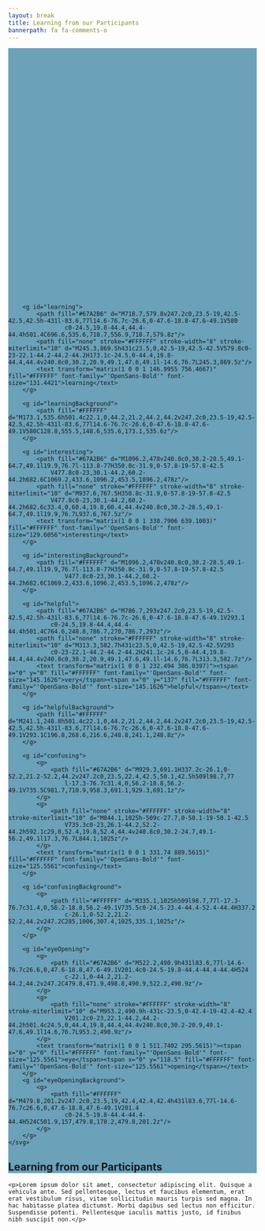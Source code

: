 ```yaml
---
layout: break
title: Learning from our Participants
bannerpath: fa fa-comments-o
---
```

<div class="section-break" style="background-color:#6ba1b9">
<div class="feedback show">
	<svg x="0px" y="0px" viewBox="0 0 1200 1200">

		<g id="learning">
			<path fill="#67A2B6" d="M718.7,579.8v247.2c0,23.5-19,42.5-42.5,42.5h-431l-83.6,77l14.6-76.7c-26.6,0-47.6-18.8-47.6-49.1V580
					c0-24.5,19.8-44.4,44.4-44.4h501.4C696.6,535.6,718.7,556.9,718.7,579.8z"/>
			<path fill="none" stroke="#FFFFFF" stroke-width="8" stroke-miterlimit="10" d="M245.3,869.5h431c23.5,0,42.5-19,42.5-42.5V579.8c0-23-22.1-44.2-44.2-44.2H173.1c-24.5,0-44.4,19.8-44.4,44.4v240.8c0,30.2,20.9,49.1,47.6,49.1l-14.6,76.7L245.3,869.5z"/>
			<text transform="matrix(1 0 0 1 146.9955 756.4667)" fill="#FFFFFF" font-family="'OpenSans-Bold'" font-size="131.4421">learning</text>
		</g>

		<g id="learningBackground">
			<path fill="#FFFFFF" d="M173.1,535.6h501.4c22.1,0,44.2,21.2,44.2,44.2v247.2c0,23.5-19,42.5-42.5,42.5h-431l-83.6,77l14.6-76.7c-26.6,0-47.6-18.8-47.6-49.1V580C128.8,555.5,148.6,535.6,173.1,535.6z"/>
		</g>

		<g id="interesting">
			<path fill="#67A2B6" d="M1096.2,478v240.8c0,30.2-28.5,49.1-64.7,49.1l19.9,76.7l-113.8-77H350.8c-31.9,0-57.8-19-57.8-42.5
				V477.8c0-23,30.1-44.2,60.2-44.2h682.6C1069.2,433.6,1096.2,453.5,1096.2,478z"/>
			<path fill="none" stroke="#FFFFFF" stroke-width="8" stroke-miterlimit="10" d="M937.6,767.5H350.8c-31.9,0-57.8-19-57.8-42.5
				V477.8c0-23,30.1-44.2,60.2-44.2h682.6c33.4,0,60.4,19.8,60.4,44.4v240.8c0,30.2-28.5,49.1-64.7,49.1l19.9,76.7L937.6,767.5z"/>
			<text transform="matrix(1 0 0 1 338.7906 639.1003)" fill="#FFFFFF" font-family="'OpenSans-Bold'" font-size="129.6056">interesting</text>
		</g>

		<g id="interestingBackground">
			<path fill="#FFFFFF" d="M1096.2,478v240.8c0,30.2-28.5,49.1-64.7,49.1l19.9,76.7l-113.8-77H350.8c-31.9,0-57.8-19-57.8-42.5
					V477.8c0-23,30.1-44.2,60.2-44.2h682.6C1069.2,433.6,1096.2,453.5,1096.2,478z"/>
		</g>

		<g id="helpful">
			<path fill="#67A2B6" d="M786.7,293v247.2c0,23.5-19,42.5-42.5,42.5h-431l-83.6,77l14.6-76.7c-26.6,0-47.6-18.8-47.6-49.1V293.1
				c0-24.5,19.8-44.4,44.4-44.4h501.4C764.6,248.8,786.7,270,786.7,293z"/>
			<path fill="none" stroke="#FFFFFF" stroke-width="8" stroke-miterlimit="10" d="M313.3,582.7h431c23.5,0,42.5-19,42.5-42.5V293
				c0-23-22.1-44.2-44.2-44.2H241.1c-24.5,0-44.4,19.8-44.4,44.4v240.8c0,30.2,20.9,49.1,47.6,49.1l-14.6,76.7L313.3,582.7z"/>
			<text transform="matrix(1 0 0 1 232.494 386.0397)"><tspan x="0" y="0" fill="#FFFFFF" font-family="'OpenSans-Bold'" font-size="145.1626">very</tspan><tspan x="0" y="137" fill="#FFFFFF" font-family="'OpenSans-Bold'" font-size="145.1626">helpful</tspan></text>
		</g>

		<g id="helpfulBackground">
			<path fill="#FFFFFF" d="M241.1,248.8h501.4c22.1,0,44.2,21.2,44.2,44.2v247.2c0,23.5-19,42.5-42.5,42.5h-431l-83.6,77l14.6-76.7c-26.6,0-47.6-18.8-47.6-49.1V293.1C196.8,268.6,216.6,248.8,241.1,248.8z"/>
		</g>

		<g id="confusing">
			<g>
				<path fill="#67A2B6" d="M929.3,691.1H337.2c-26.1,0-52.2,21.2-52.2,44.2v247.2c0,23.5,22.4,42.5,50.1,42.5h509l98.7,77
					l-17.3-76.7c31.4,0,56.2-18.8,56.2-49.1V735.5C981.7,710.9,958.3,691.1,929.3,691.1z"/>
			</g>
			<g>
				<path fill="none" stroke="#FFFFFF" stroke-width="8" stroke-miterlimit="10" d="M844.1,1025h-509c-27.7,0-50.1-19-50.1-42.5
					V735.3c0-23,26.1-44.2,52.2-44.2h592.1c29,0,52.4,19.8,52.4,44.4v240.8c0,30.2-24.7,49.1-56.2,49.1l17.3,76.7L844.1,1025z"/>
			</g>
			<text transform="matrix(1 0 0 1 331.74 889.5615)" fill="#FFFFFF" font-family="'OpenSans-Bold'" font-size="125.5561">confusing</text>
		</g>

		<g id="confusingBackground">
			<g>
				<path fill="#FFFFFF" d="M335.1,1025h509l98.7,77l-17.3-76.7c31.4,0,56.2-18.8,56.2-49.1V735.5c0-24.5-23.4-44.4-52.4-44.4H337.2
					c-26.1,0-52.2,21.2-52.2,44.2v247.2C285,1006,307.4,1025,335.1,1025z"/>
			</g>
		</g>

		<g id="eyeOpening">
			<g>
				<path fill="#67A2B6" d="M522.2,490.9h431l83.6,77l-14.6-76.7c26.6,0,47.6-18.8,47.6-49.1V201.4c0-24.5-19.8-44.4-44.4-44.4H524
					c-22.1,0-44.2,21.2-44.2,44.2v247.2C479.8,471.9,498.8,490.9,522.2,490.9z"/>
			</g>
			<g>
				<path fill="none" stroke="#FFFFFF" stroke-width="8" stroke-miterlimit="10" d="M953.2,490.9h-431c-23.5,0-42.4-19-42.4-42.4
					V201.2c0-23,22.1-44.2,44.2-44.2h501.4c24.5,0,44.4,19.8,44.4,44.4v240.8c0,30.2-20.9,49.1-47.6,49.1l14.6,76.7L953.2,490.9z"/>
			</g>
			<text transform="matrix(1 0 0 1 511.7402 295.5615)"><tspan x="0" y="0" fill="#FFFFFF" font-family="'OpenSans-Bold'" font-size="125.5561">eye</tspan><tspan x="0" y="118.5" fill="#FFFFFF" font-family="'OpenSans-Bold'" font-size="125.5561">opening</tspan></text>
		</g>
		<g id="eyeOpeningBackground">
			<g>
				<path fill="#FFFFFF" d="M479.8,201.2v247.2c0,23.5,19,42.4,42.4,42.4h431l83.6,77l-14.6-76.7c26.6,0,47.6-18.8,47.6-49.1V201.4
					c0-24.5-19.8-44.4-44.4-44.4H524C501.9,157,479.8,178.2,479.8,201.2z"/>
			</g>
		</g>
	</svg>
</div>

<h2>Learning from our Participants</h2>
</div>

<div class="sectionIntro">

	<p>Lorem ipsum dolor sit amet, consectetur adipiscing elit. Quisque a vehicula ante. Sed pellentesque, lectus et faucibus elementum, erat erat vestibulum risus, vitae sollicitudin mauris turpis sed magna. In hac habitasse platea dictumst. Morbi dapibus sed lectus non efficitur. Suspendisse potenti. Pellentesque iaculis mattis justo, id finibus nibh suscipit non.</p>

</div>